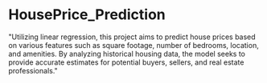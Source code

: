 # HousePrice_Prediction
"Utilizing linear regression, this project aims to predict house prices based on various features such as square footage, number of bedrooms, location, and amenities. By analyzing historical housing data, the model seeks to provide accurate estimates for potential buyers, sellers, and real estate professionals."
